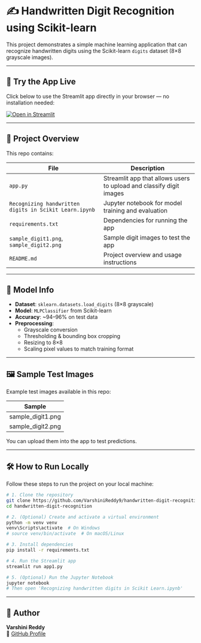 # ✍️ Handwritten Digit Recognition using Scikit-learn

This project demonstrates a simple machine learning application that can recognize handwritten digits using the Scikit-learn `digits` dataset (8×8 grayscale images).

---

## 🚀 Try the App Live

Click below to use the Streamlit app directly in your browser — no installation needed:

[![Open in Streamlit](https://static.streamlit.io/badges/streamlit_badge_black_white.svg)](https://handwritten-digit-recognition-6sbeyjtizbqsp6w9zhlgq4.streamlit.app/)

---

## 📁 Project Overview

This repo contains:

| File | Description |
|------|-------------|
| `app.py` | Streamlit app that allows users to upload and classify digit images |
| `Recognizing handwritten digits in Scikit Learn.ipynb` | Jupyter notebook for model training and evaluation |
| `requirements.txt` | Dependencies for running the app |
| `sample_digit1.png`, `sample_digit2.png` | Sample digit images to test the app |
| `README.md` | Project overview and usage instructions |

---

## 🧠 Model Info

- **Dataset**: `sklearn.datasets.load_digits` (8×8 grayscale)
- **Model**: `MLPClassifier` from Scikit-learn
- **Accuracy**: ~94–96% on test data
- **Preprocessing**:
  - Grayscale conversion
  - Thresholding & bounding box cropping
  - Resizing to 8×8
  - Scaling pixel values to match training format

---

## 🖼 Sample Test Images

Example test images available in this repo:

| Sample | 
|--------|
| sample_digit1.png | 
| sample_digit2.png | 

You can upload them into the app to test predictions.

---

## 🛠 How to Run Locally

Follow these steps to run the project on your local machine:

```bash
# 1. Clone the repository
git clone https://github.com/VarshiniReddy9/handwritten-digit-recognition.git
cd handwritten-digit-recognition

# 2. (Optional) Create and activate a virtual environment
python -m venv venv
venv\Scripts\activate  # On Windows
# source venv/bin/activate  # On macOS/Linux

# 3. Install dependencies
pip install -r requirements.txt

# 4. Run the Streamlit app
streamlit run app1.py

# 5. (Optional) Run the Jupyter Notebook
jupyter notebook
# Then open 'Recognizing handwritten digits in Scikit Learn.ipynb'

```
---

## 👤 Author

**Varshini Reddy**  
🔗 [GitHub Profile](https://github.com/VarshiniReddy9)
